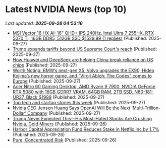 # Latest NVIDIA News (top 10)
_Last updated: **2025-09-28 04:53:16**_

- [MSI Vector 16 HX AI: 16" QHD+ IPS 240Hz, Intel Ultra 7 255HX, RTX 5070 Ti, 16GB DDR5, 512GB SSD $1529.99 (1 replies)](https://slickdeals.net/f/18638773-msi-vector-16-hx-ai-16-qhd-ips-240hz-intel-ultra-7-255hx-rtx-5070-ti-16gb-ddr5-512gb-ssd-1529-99) (Published: 2025-09-27)
- [Trump expands tariffs beyond US Supreme Court's reach](https://economictimes.indiatimes.com/news/international/global-trends/trump-expands-tariffs-beyond-us-supreme-courts-reach/articleshow/124175953.cms) (Published: 2025-09-27)
- [How Huawei and DeepSeek are helping China break reliance on US chips](https://biztoc.com/x/b52f3eafadaa3386) (Published: 2025-09-27)
- [Worth Noting: BMW’s next-gen X5, Volvo upgrades the EX90, Hideo Kojima’s new horror game, and “Virgil Abloh: The Codes” comes to Europe](https://acquiremag.com/worth-noting/worth-noting-bmws-next-gen-x5-volvo-upgrades-the-ex90-hideo-kojimas-new-horror-game-and-virgil-abloh-the-codes-comes-to-europe/) (Published: 2025-09-27)
- [Acer Nitro 60 Gaming Desktop, AMD Ryzen 9 7900, NVIDIA GeForce RTX 5080 with 16GB GDRR7 VRAM, 64GB RAM, 2TB SSD, N60-181-UR27, Black $1999](https://slickdeals.net/f/18638617-acer-nitro-60-gaming-desktop-amd-ryzen-9-7900-nvidia-geforce-rtx-5080-with-16gb-gdrr7-vram-64gb-ram-2tb-ssd-n60-181-ur27-black-1999) (Published: 2025-09-27)
- [Top tech and startup stories this week](https://economictimes.indiatimes.com/tech/newsletters/ettech-unwrapped/top-tech-and-startup-stories-this-week/articleshow/124174198.cms) (Published: 2025-09-27)
- [Nvidia CEO Jensen Huang Says OpenAI Will Be the Next ‘Multi-Trillion-Dollar’ Company](https://biztoc.com/x/05a605e47e9c6d13) (Published: 2025-09-27)
- [Trump Never Expected This—His Most-Hated Stocks Are Crushing Nvidia, Gold Miners](https://finance.yahoo.com/news/trump-never-expected-most-hated-233412317.html) (Published: 2025-09-26)
- [Harbor Capital Appreciation Fund Reduces Stake in Netflix Inc by 1.7%](https://finance.yahoo.com/news/harbor-capital-appreciation-fund-reduces-230309131.html) (Published: 2025-09-26)
- [Pure, Concentrated Risk](https://dailyreckoning.com/pure-concentrated-risk/) (Published: 2025-09-26)
